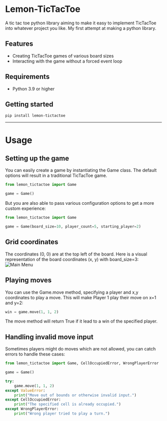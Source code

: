 # Lemon-TicTacToe
A tic tac toe python library aiming to make it easy to implement TicTacToe into whatever project you like. 
My first attempt at making a python library.

## Features
- Creating TicTacToe games of various board sizes
- Interacting with the game without a forced event loop

## Requirements
- Python 3.9 or higher

## Getting started
```
pip install lemon-tictactoe
```

---

# Usage
## Setting up the game
You can easily create a game by instantiating the Game class.
The default options will result in a traditional TicTacToe game.
```py
from lemon_tictactoe import Game

game = Game()
```

But you are also able to pass various configuration options to get a more custom experience:
```py
from lemon_tictactoe import Game

game = Game(board_size=10, player_count=5, starting_player=2)
```

## Grid coordinates
The coordinates (0, 0) are at the top left of the board.
Here is a visual representation of the board coordinates (x, y) with board_size=3:
![Main Menu](/preview/main_menu.png)

## Playing moves
You can use the Game.move method, specifying a player and x,y coordinates to play a move.
This will make Player 1 play their move on x=1 and y=2:
```py
win = game.move(1, 1, 2)
```
The move method will return True if it lead to a win of the specified player.

## Handling invalid move input
Sometimes players might do moves which are not allowed, you can catch errors to handle these cases:
```py
from lemon_tictactoe import Game, CellOccupiedError, WrongPlayerError

game = Game()

try:
    game.move(1, 1, 2)
except ValueError:
    print("Move out of bounds or otherwise invalid input.")
except CellOccupiedError:
    print("The specified cell is already occupied.")
except WrongPlayerError:
    print("Wrong player tried to play a turn.")
```